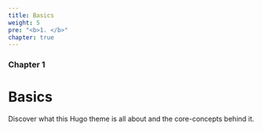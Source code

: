 ```yaml
---
title: Basics
weight: 5
pre: "<b>1. </b>"
chapter: true
---
```


### Chapter 1


# Basics

Discover what this Hugo theme is all about and the core-concepts behind it.
